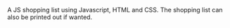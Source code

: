 A JS shopping list using Javascript, HTML and CSS. The shopping list can also be printed out if wanted.
